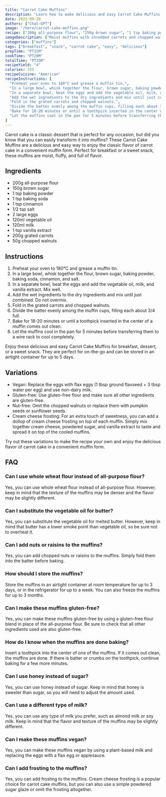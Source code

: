 ```yaml
---
title: "Carrot Cake Muffins"
description: "Learn how to make delicious and easy Carrot Cake Muffins at home with this step-by-step recipe. Perfect for a sweet breakfast or snack, these muffins are moist, fluffy, and full of flavor."
date: 2022-09-20
authors: ["Chat-GPT"]
image: "/hero/carrot-cake-muffins.png"
recipe: ["200g all-purpose flour", "150g brown sugar", "1 tsp baking powder", "1 tsp baking soda", "1 tsp cinnamon", "1/2 tsp salt", "2 large eggs", "120ml vegetable oil", "120ml milk", "1 tsp vanilla extract", "200g grated carrots", "50g chopped walnuts"]
imageDescription: ["Moist muffins with shredded carrots and chopped walnuts on top"]
categories: ["muffins"]
tags: ["breakfast", "snack", "carrot cake", "easy", "delicious"]
prepTime: "PT15M"
cookTime: "PT20M"
totalTime: "PT35M"
recipeYield: "4"
calories: 335
recipeCuisine: "American"
recipeInstructions: [
  "Preheat your oven to 180°C and grease a muffin tin.",
  "In a large bowl, whisk together the flour, brown sugar, baking powder, baking soda, cinnamon, and salt.",
  "In a separate bowl, beat the eggs and add the vegetable oil, milk, and vanilla extract. Mix well.",
  "Add the wet ingredients to the dry ingredients and mix until just combined. Do not overmix.",
  "Fold in the grated carrots and chopped walnuts.",
  "Divide the batter evenly among the muffin cups, filling each about 3/4 full.",
  "Bake for 18-20 minutes or until a toothpick inserted in the center of a muffin comes out clean.",
  "Let the muffins cool in the pan for 5 minutes before transferring them to a wire rack to cool completely."
]
---
```


Carrot cake is a classic dessert that is perfect for any occasion, but did you know that you can easily transform it into muffins? These Carrot Cake Muffins are a delicious and easy way to enjoy the classic flavor of carrot cake in a convenient muffin form. Perfect for breakfast or a sweet snack, these muffins are moist, fluffy, and full of flavor.

## Ingredients

- 200g all-purpose flour
- 150g brown sugar
- 1 tsp baking powder
- 1 tsp baking soda
- 1 tsp cinnamon
- 1/2 tsp salt
- 2 large eggs
- 120ml vegetable oil
- 120ml milk
- 1 tsp vanilla extract
- 200g grated carrots
- 50g chopped walnuts

## Instructions

1. Preheat your oven to 180°C and grease a muffin tin.
2. In a large bowl, whisk together the flour, brown sugar, baking powder, baking soda, cinnamon, and salt.
3. In a separate bowl, beat the eggs and add the vegetable oil, milk, and vanilla extract. Mix well.
4. Add the wet ingredients to the dry ingredients and mix until just combined. Do not overmix.
5. Fold in the grated carrots and chopped walnuts.
6. Divide the batter evenly among the muffin cups, filling each about 3/4 full.
7. Bake for 18-20 minutes or until a toothpick inserted in the center of a muffin comes out clean.
8. Let the muffins cool in the pan for 5 minutes before transferring them to a wire rack to cool completely.

Enjoy these delicious and easy Carrot Cake Muffins for breakfast, dessert, or a sweet snack. They are perfect for on-the-go and can be stored in an airtight container for up to 5 days.

## Variations

- Vegan: Replace the eggs with flax eggs (1 tbsp ground flaxseed + 3 tbsp water per egg) and use non-dairy milk.
- Gluten-free: Use gluten-free flour and make sure all other ingredients are gluten-free.
- Nut-free: Omit the chopped walnuts or replace them with pumpkin seeds or sunflower seeds.
- Cream cheese frosting: For an extra touch of sweetness, you can add a dollop of cream cheese frosting on top of each muffin. Simply mix together cream cheese, powdered sugar, and vanilla extract to taste and spread it on top of the cooled muffins.

Try out these variations to make the recipe your own and enjoy the delicious flavor of carrot cake in a convenient muffin form.

## FAQ

### Can I use whole wheat flour instead of all-purpose flour?

Yes, you can use whole wheat flour instead of all-purpose flour. However, keep in mind that the texture of the muffins may be denser and the flavor may be slightly different.

### Can I substitute the vegetable oil for butter?

Yes, you can substitute the vegetable oil for melted butter. However, keep in mind that butter has a lower smoke point than vegetable oil, so be sure not to overheat it.

### Can I add nuts or raisins to the muffins?

Yes, you can add chopped nuts or raisins to the muffins. Simply fold them into the batter before baking.

### How should I store the muffins?

Store the muffins in an airtight container at room temperature for up to 3 days, or in the refrigerator for up to a week. You can also freeze the muffins for up to 3 months.

### Can I make these muffins gluten-free?

Yes, you can make these muffins gluten-free by using a gluten-free flour blend in place of the all-purpose flour. Be sure to check that all other ingredients used are also gluten-free.

### How do I know when the muffins are done baking?

Insert a toothpick into the center of one of the muffins. If it comes out clean, the muffins are done. If there is batter or crumbs on the toothpick, continue baking for a few more minutes.

### Can I use honey instead of sugar?

Yes, you can use honey instead of sugar. Keep in mind that honey is sweeter than sugar, so you will need to adjust the amount used.

### Can I use a different type of milk?

Yes, you can use any type of milk you prefer, such as almond milk or soy milk. Keep in mind that the flavor and texture of the muffins may be slightly different.

### Can I make these muffins vegan?

Yes, you can make these muffins vegan by using a plant-based milk and replacing the eggs with a flax egg or applesauce.

### Can I add frosting to the muffins?

Yes, you can add frosting to the muffins. Cream cheese frosting is a popular choice for carrot cake muffins, but you can also use a simple powdered sugar glaze or omit the frosting altogether.